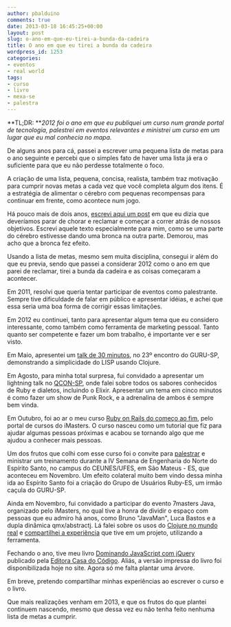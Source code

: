 ```yaml
---
author: pbalduino
comments: true
date: 2013-03-18 16:45:25+00:00
layout: post
slug: o-ano-em-que-eu-tirei-a-bunda-da-cadeira
title: O ano em que eu tirei a bunda da cadeira
wordpress_id: 1253
categories:
- eventos
- real world
tags:
- curso
- livro
- mexa-se
- palestra
---
```


**TL;DR: **_2012 foi o ano em que eu publiquei um curso num grande portal de tecnologia, palestrei em eventos relevantes e ministrei um curso em um lugar que eu mal conhecia no mapa._

De alguns anos para cá, passei a escrever uma pequena lista de metas para o ano seguinte e percebi que o simples fato de haver uma lista já era o suficiente para que eu não perdesse totalmente o foco.

A criação de uma lista, pequena, concisa, realista, também traz motivação para cumprir novas metas a cada vez que você completa algum dos itens. É a estratégia de alimentar o cérebro com pequenas recompensas para continuar em frente, como acontece num jogo.

Há pouco mais de dois anos, [escrevi aqui um post](http://1up4dev.org/2011/02/pare-de-chorar-e-mexa-se/) em que eu dizia que deveríamos parar de chorar e reclamar e começar a correr atrás de nossos objetivos. Escrevi aquele texto especialmente para mim, como se uma parte do cérebro estivesse dando uma bronca na outra parte. Demorou, mas acho que a bronca fez efeito.

Usando a lista de metas, mesmo sem muita disciplina, consegui ir além do que eu previa, sendo que passei a considerar 2012 como o ano em que parei de reclamar, tirei a bunda da cadeira e as coisas começaram a acontecer.

Em 2011, resolvi que queria tentar participar de eventos como palestrante. Sempre tive dificuldade de falar em público e apresentar idéias, e achei que essa seria uma boa forma de corrigir essas limitações.

Em 2012 eu continuei, tanto para apresentar algum tema que eu considero interessante, como também como ferramenta de marketing pessoal. Tanto quanto ser competente e fazer um bom trabalho, é importante ver e ser visto.

Em Maio, apresentei um [talk de 30 minutos](http://pbalduino.github.com/gurusp-talk-23/), no 23º encontro do GURU-SP, demonstrando a simplicidade do LISP usando Clojure.

Em Agosto, para minha total surpresa, fui convidado a apresentar um lightning talk no [QCON-SP](http://www.qconsp.com/), onde falei sobre todos os sabores conhecidos de Ruby e dialetos, incluindo o Elixir. Apresentar um tema em cinco minutos é como fazer um show de Punk Rock, e a adrenalina de ambos é sempre bem vinda.

Em Outubro, foi ao ar o meu curso [Ruby on Rails do começo ao fim](http://pro.imasters.com.br/online/cursos/ruby-on-rails-do-comeco-ao-fim), pelo portal de cursos do iMasters. O curso nasceu como um tutorial que fiz para ajudar algumas pessoas próximas e acabou se tornando algo que me ajudou a conhecer mais pessoas.

Um dos frutos que colhi com esse curso foi o convite para [palestrar](http://pbalduino.github.com/senes2012/) e ministrar um treinamento durante a IV Semana de Engenharia do Norte do Espírito Santo, no campus do CEUNES/UFES, em São Mateus - ES, que aconteceu em Novembro. Um efeito colateral muito bem vindo dessa minha ida ao Espírito Santo foi a criação do Grupo de Usuários Ruby-ES, um irmão caçula do GURU-SP.

Ainda em Novembro, fui convidado a participar do evento 7masters Java, organizado pelo iMasters, no qual tive a honra de dividir o espaço com pessoas que eu admiro há anos, como Bruno "JavaMan", Luca Bastos e a dupla dinâmica qmx/abstractj. Lá falei sobre os usos do [Clojure no mundo real](http://pbalduino.github.com/7masters-java/) e [compartilhei a experiência](http://videolog.tv/video.php?id=889921) que tive em um projeto, utilizando a ferramenta.

Fechando o ano, tive meu livro [Dominando JavaScript com jQuery](http://www.casadocodigo.com.br/products/livro-javascript-jquery) publicado pela [Editora Casa do Código](http://www.casadocodigo.com.br/). Aliás, a versão impressa do livro foi disponibilizada hoje no site. Agora só me falta plantar uma árvore.

Em breve, pretendo compartilhar minhas experiências ao escrever o curso e o livro.

Que mais realizações venham em 2013, e que os frutos do que plantei continuem nascendo, mesmo que dessa vez eu não tenha feito nenhuma lista de metas a cumprir.
